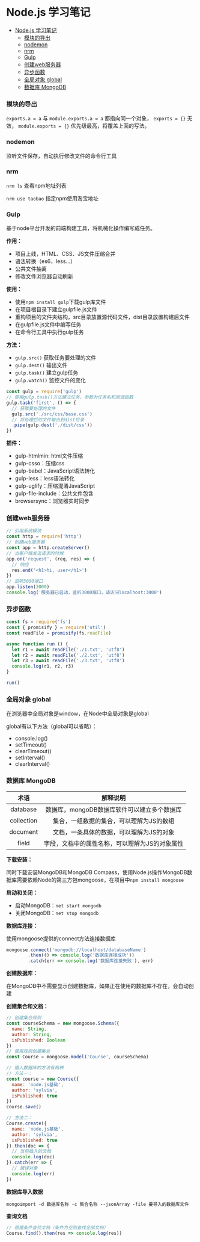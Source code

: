 # Node.js 学习笔记

<!-- TOC -->

- [Node.js 学习笔记](#nodejs-学习笔记)
    - [模块的导出](#模块的导出)
    - [nodemon](#nodemon)
    - [nrm](#nrm)
    - [Gulp](#gulp)
    - [创建web服务器](#创建web服务器)
    - [异步函数](#异步函数)
    - [全局对象 global](#全局对象-global)
    - [数据库 MongoDB](#数据库-mongodb)

<!-- /TOC -->

### 模块的导出

`exports.a = a` 与 `module.exports.a = a` 都指向同一个对象，
`exports = {}` 无效，
`module.exports = {}` 优先级最高，将覆盖上面的写法。

### nodemon

监听文件保存，自动执行修改文件的命令行工具

### nrm

`nrm ls` 查看npm地址列表

`nrm use taobao` 指定npm使用淘宝地址

### Gulp

基于node平台开发的前端构建工具，将机械化操作编写成任务。

**作用：**

- 项目上线，HTML、CSS、JS文件压缩合并
- 语法转换（es6，less...）
- 公共文件抽离
- 修改文件浏览器自动刷新

**使用：**

- 使用`npm install gulp`下载gulp库文件
- 在项目根目录下建立gulpfile.js文件
- 重构项目的文件夹结构，src目录放置源代码文件，dist目录放置构建后文件
- 在gulpfile.js文件中编写任务
- 在命令行工具中执行gulp任务

**方法：**

- `gulp.src()` 获取任务要处理的文件
- `gulp.dest()` 输出文件
- `gulp.task()` 建立gulp任务
- `gulp.watch()` 监控文件的变化

```javascript
const gulp = require('gulp')
// 使用gulp.task()方法建立任务，参数为任务名和回调函数
gulp.task('first', () => {
  // 获取要处理的文件
  gulp.src('./src/css/base.css')
  // 将处理后的文件输出到dist目录
  .pipe(gulp.dest('./dist/css'))
})
```

**插件：**

- gulp-htmlmin: html文件压缩
- gulp-csso：压缩css
- gulp-babel：JavaScript语法转化
- gulp-less：less语法转化
- gulp-uglify：压缩混淆JavaScript
- gulp-file-include：公共文件包含
- browsersync：浏览器实时同步

### 创建web服务器

```javascript
// 引用系统模块
const http = require('http')
// 创建web服务器
const app = http.createServer()
// 当客户端发送请求的时候
app.on('request', (req, res) => {
  // 响应
  res.end('<h1>hi, user</h1>')
})
// 监听3000端口
app.listen(3000)
console.log('服务器已启动，监听3000端口，请访问localhost:3000')
```

### 异步函数

```javascript
const fs = require('fs')
const { promisify } = require('util')
const readFile = promisify(fs.readFile)

async function run () {
  let r1 = await readFile('./1.txt', 'utf8')
  let r2 = await readFile('./2.txt', 'utf8')
  let r3 = await readFile('./3.txt', 'utf8')
  console.log(r1, r2, r3)
}

run()
```

### 全局对象 global

在浏览器中全局对象是window，在Node中全局对象是global

global有以下方法（global可以省略）：

- console.log()
- setTimeout()
- clearTimeout()
- setInterval()
- clearInterval()

### 数据库 MongoDB

术语|解释说明
:-:|:-:
database|数据库，mongoDB数据库软件可以建立多个数据库
collection|集合，一组数据的集合，可以理解为JS的数组
document|文档，一条具体的数据，可以理解为JS的对象
field|字段，文档中的属性名称，可以理解为JS的对象属性

**下载安装：**

同时下载安装MongoDB和MongoDB Compass，使用Node.js操作MongoDB数据库需要依赖Node的第三方包mongoose，在项目中`npm install mongoose`

**启动和关闭：**

- 启动MongoDB：`net start mongodb`
- 关闭MongoDB：`net stop mongodb`

**数据库连接：**

使用mongoose提供的connect方法连接数据库

```javascript
mongoose.connect('mongodb://localhost/databaseName')
        .then(() => console.log('数据库连接成功'))
        .catch(err => console.log('数据库连接失败'), err)
```

**创建数据库：**

在MongoDB中不需要显示创建数据库，如果正在使用的数据库不存在，会自动创建

**创建集合和文档：**

```javascript
// 创建集合规则
const courseSchema = new mongoose.Schema({
  name: String,
  author: String,
  isPublished: Boolean
})
// 使用规则创建集合
const Course = mongoose.model('Course', courseSchema)

// 插入数据库的方法有两种
// 方法一：
const course = new Course({
  name: 'node.js基础',
  author: 'sylvia',
  isPublished: true
})
course.save()

// 方法二：
Course.create({
  name: 'node.js基础',
  author: 'sylvia',
  isPublished: true
}).then(doc => {
  // 当前插入的文档
  console.log(doc)
}).catch(err => {
  // 错误对象
  console.log(err)
})
```

**数据库导入数据**

`mongoimport -d 数据库名称 -c 集合名称 --jsonArray -file 要导入的数据库文件`

**查询文档**

```javascript
// 根据条件查找文档（条件为空则查找全部文档）
Course.find().then(res => console.log(res))
```